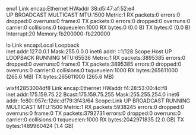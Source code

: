 eno1      Link encap:Ethernet  HWaddr 38:d5:47:af:52:e4  
          UP BROADCAST MULTICAST  MTU:1500  Metric:1
          RX packets:0 errors:0 dropped:0 overruns:0 frame:0
          TX packets:0 errors:0 dropped:0 overruns:0 carrier:0
          collisions:0 txqueuelen:1000 
          RX bytes:0 (0.0 B)  TX bytes:0 (0.0 B)
          Interrupt:20 Memory:fb200000-fb220000 

lo        Link encap:Local Loopback  
          inet addr:127.0.0.1  Mask:255.0.0.0
          inet6 addr: ::1/128 Scope:Host
          UP LOOPBACK RUNNING  MTU:65536  Metric:1
          RX packets:3895385 errors:0 dropped:0 overruns:0 frame:0
          TX packets:3895385 errors:0 dropped:0 overruns:0 carrier:0
          collisions:0 txqueuelen:1000 
          RX bytes:265611000 (265.6 MB)  TX bytes:265611000 (265.6 MB)

wlxf42853004df8 Link encap:Ethernet  HWaddr f4:28:53:00:4d:f8  
          inet addr:175.159.75.22  Bcast:175.159.75.255  Mask:255.255.254.0
          inet6 addr: fe80::957e:12dc:df79:3f43/64 Scope:Link
          UP BROADCAST RUNNING MULTICAST  MTU:1500  Metric:1
          RX packets:5938245 errors:0 dropped:0 overruns:0 frame:0
          TX packets:3792731 errors:0 dropped:0 overruns:0 carrier:0
          collisions:0 txqueuelen:1000 
          RX bytes:2042971835 (2.0 GB)  TX bytes:1489960424 (1.4 GB)


